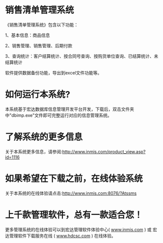 # 销售清单管理系统

《销售清单管理系统》包含以下功能：

1、基本信息：商品信息

2、销售管理、销售管理、后期付款

3、查询统计：客户结算统计、按合同号查询、按购货单位查询、已结算统计、未结算统计

软件提供数据备份功能，导出到excel文件功能等。  

# 如何运行本系统?

本系统基于宏达数据库信息管理开发平台开发，下载后，双击文件夹中"dbimp.exe"文件即可完整运行对应的信息管理系统。

# 了解系统的更多信息

关于本系统更多信息，请参阅:http://www.inmis.com/product_view.asp?id=1116

# 如果希望在下载之前，在线体验系统

关于本系统的在线体验请点击:http://www.inmis.com:8076/?Atssms

# 上千款管理软件，总有一款适合您！

更多管理系统的在线体验可以到宏达管理软件体验中心( www.inmis.com ) 或 宏达管理软件下载服务在线 ( www.hdcsc.com ) 在线体验。

